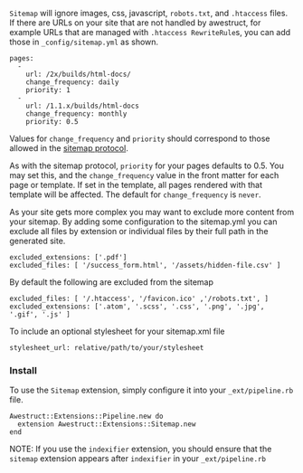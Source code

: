 

`Sitemap` will ignore images, css, javascript, `robots.txt`, and `.htaccess` files.
If there are URLs on your site that are not handled by awestruct, for example
URLs that are managed with `.htaccess RewriteRule`s, you can add those in
`_config/sitemap.yml` as shown.

    pages:
      - 
        url: /2x/builds/html-docs/
        change_frequency: daily
        priority: 1
      -
        url: /1.1.x/builds/html-docs
        change_frequency: monthly
        priority: 0.5

Values for `change_frequency` and `priority` should correspond to those
allowed in the [sitemap protocol](http://www.sitemaps.org/protocol.html).

As with the sitemap protocol, `priority` for your pages defaults to 0.5.
You may set this, and the `change_frequency` value in the front matter
for each page or template. If set in the template, all pages rendered with
that template will be affected. The default for `change_frequency` is `never`.

As your site gets more complex you may want to exclude more content from your sitemap. By
adding some configuration to the sitemap.yml you can exclude all files by extension or individual files by
their full path in the generated site.

    excluded_extensions: ['.pdf']
    excluded_files: [ '/success_form.html', '/assets/hidden-file.csv' ]

By default the following are excluded from the sitemap

    excluded_files: [ '/.htaccess', '/favicon.ico' ,'/robots.txt', ]
    excluded_extensions: ['.atom', '.scss', '.css', '.png', '.jpg', '.gif', '.js' ]
    
To include an optional stylesheet for your sitemap.xml file

    stylesheet_url: relative/path/to/your/stylesheet

### Install

To use the `Sitemap` extension, simply configure it into your `_ext/pipeline.rb`
file.
    
    Awestruct::Extensions::Pipeline.new do
      extension Awestruct::Extensions::Sitemap.new
    end


NOTE: If you use the `indexifier` extension, you should ensure that the
`sitemap` extension appears after `indexifier` in your `_ext/pipeline.rb`


